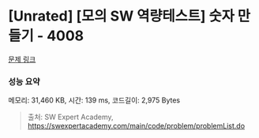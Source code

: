 # [Unrated] [모의 SW 역량테스트] 숫자 만들기 - 4008 

[문제 링크](https://swexpertacademy.com/main/code/problem/problemDetail.do?contestProbId=AWIeRZV6kBUDFAVH) 

### 성능 요약

메모리: 31,460 KB, 시간: 139 ms, 코드길이: 2,975 Bytes



> 출처: SW Expert Academy, https://swexpertacademy.com/main/code/problem/problemList.do